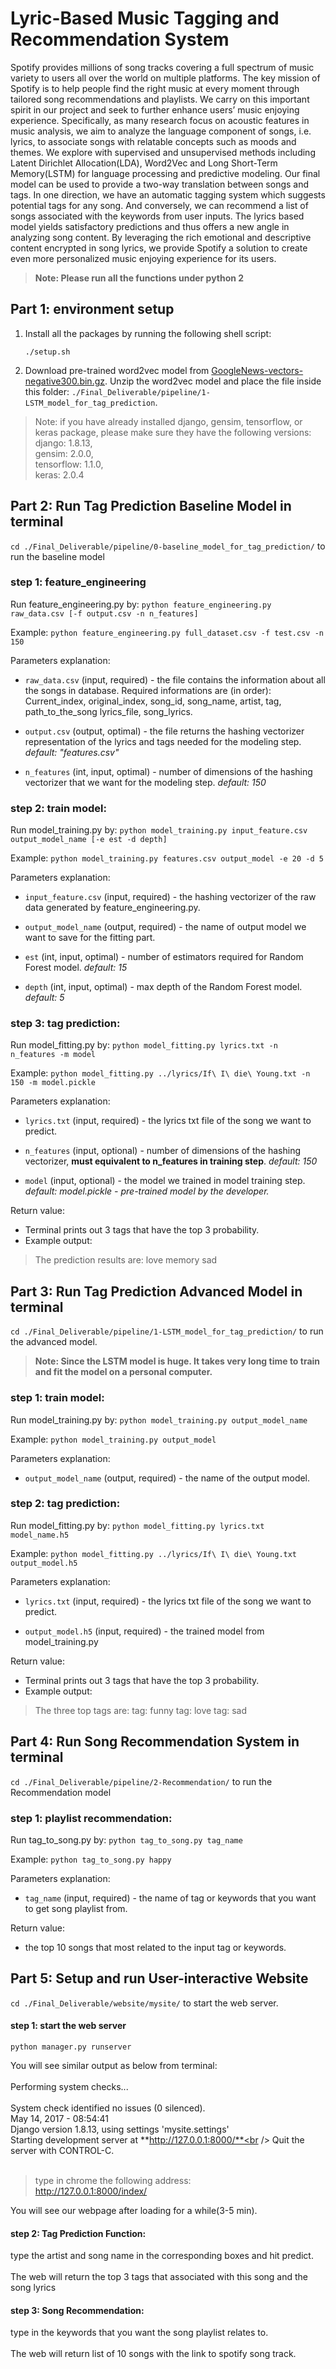 Lyric-Based Music Tagging and Recommendation System
===================================================

Spotify provides millions of song tracks covering a full spectrum of music variety to users all over the world on multiple platforms. The key mission of Spotify is to help people find the right music at every moment through tailored song recommendations and playlists. We carry on this important spirit in our project and seek to further enhance users’ music enjoying experience. Specifically, as many research focus on acoustic features in music analysis, we aim to analyze the language component of songs, i.e. lyrics, to associate songs with relatable concepts such as moods and themes. We explore with supervised and unsupervised methods including Latent Dirichlet Allocation(LDA), Word2Vec and Long Short-Term Memory(LSTM) for language processing and predictive modeling. Our final model can be used to provide a two-way translation between songs and tags. In one direction, we have an automatic tagging system which suggests potential tags for any song. And conversely, we can recommend a list of songs associated with the keywords from user inputs. The lyrics based model yields satisfactory predictions and thus offers a new angle in analyzing song content. By leveraging the rich emotional and descriptive content encrypted in song lyrics, we provide Spotify a solution to create even more personalized music enjoying experience for its users.



> **Note: Please run all the functions under python 2**

Part 1: environment setup
-------------------------


1. Install all the packages by running the following shell script:

    ``./setup.sh``

2. Download pre-trained word2vec model from [GoogleNews-vectors-negative300.bin.gz](https://drive.google.com/file/d/0B7XkCwpI5KDYNlNUTTlSS21pQmM/edit?usp=sharing). 
Unzip the word2vec model and place the file inside this folder: `./Final_Deliverable/pipeline/1-LSTM_model_for_tag_prediction`.

> Note: if you have already installed django, gensim, tensorflow, or keras package, please make sure they have the following versions: <br />
django: 1.8.13,  <br />
gensim: 2.0.0,  <br />
tensorflow: 1.1.0,  <br />
keras: 2.0.4
    
Part 2: Run Tag Prediction Baseline Model in terminal
--------------------------------------------------
`cd ./Final_Deliverable/pipeline/0-baseline_model_for_tag_prediction/` to run the baseline model


### step 1: feature_engineering

Run feature_engineering.py by:
``python feature_engineering.py raw_data.csv [-f output.csv -n n_features]``

Example:
``python feature_engineering.py full_dataset.csv -f test.csv -n 150``

Parameters explanation: 

- `raw_data.csv` (input, required) - the file contains the information about all the songs in database. Required informations are (in order): Current_index, original_index, song_id, song_name, artist, tag, path_to_the_song lyrics_file, song_lyrics.

- `output.csv` (output, optimal) - the file returns the hashing vectorizer representation of the lyrics and tags needed for the modeling step. *default: "features.csv"*

- `n_features` (int, input, optimal) - number of dimensions of the hashing vectorizer that we want for the modeling step. *default: 150*


### step 2: train model:
Run model_training.py by:
``python model_training.py input_feature.csv output_model_name [-e est -d depth]``

Example:
``python model_training.py features.csv output_model -e 20 -d 5``

Parameters explanation:

- `input_feature.csv` (input, required) - the hashing vectorizer of the raw data generated by feature_engineering.py.

- `output_model_name` (output, required) - the name of output model we want to save for the fitting part.

- `est` (int, input, optimal) - number of estimators required for Random Forest model. *default: 15*

- `depth` (int, input, optimal) - max depth of the Random Forest model. *default: 5*



### step 3:  tag prediction:
Run model_fitting.py by:
``python model_fitting.py lyrics.txt -n n_features -m model``

Example:
``python model_fitting.py ../lyrics/If\ I\ die\ Young.txt -n 150 -m model.pickle``

Parameters explanation:
- `lyrics.txt` (input, required) - the lyrics txt file of the song we want to predict.

- `n_features` (input, optional) - number of dimensions of the hashing vectorizer, **must equivalent to n_features in training step**. *default: 150*

- `model` (input, optional) - the model we trained in model training step. *default: model.pickle - pre-trained model by the developer.*

Return value: 
- Terminal prints out 3 tags that have the top 3 probability.
- Example output: <br />
>The prediction results are:
>love
>memory
>sad


Part 3: Run Tag Prediction Advanced Model in terminal
------------------------------------------------------
`cd ./Final_Deliverable/pipeline/1-LSTM_model_for_tag_prediction/` to run the advanced model.
>**Note: Since the LSTM model is huge. It takes very long time to train and fit the model on a personal computer.**

### step 1: train model:
Run model_training.py by:
``python model_training.py output_model_name``

Example:
``python model_training.py output_model``

Parameters explanation:
- `output_model_name` (output, required) - the name of the output model.


### step 2: tag prediction:
Run model_fitting.py by:
``python model_fitting.py lyrics.txt model_name.h5``

Example:
``python model_fitting.py ../lyrics/If\ I\ die\ Young.txt output_model.h5``

Parameters explanation:
- `lyrics.txt` (input, required) - the lyrics txt file of the song we want to predict.

- `output_model.h5` (input, required) - the trained model from model_training.py 

Return value: 
- Terminal prints out 3 tags that have the top 3 probability.
- Example output: 
>The three top tags are:
>tag: funny
>tag: love
>tag: sad


Part 4: Run Song Recommendation System in terminal
------------------------------------------------------
`cd ./Final_Deliverable/pipeline/2-Recommendation/` to run the Recommendation model

### step 1: playlist recommendation:
Run tag_to_song.py by:
`python tag_to_song.py tag_name`

Example:
`python tag_to_song.py happy`

Parameters explanation:
- `tag_name` (input, required) - the name of tag or keywords that you want to get song playlist from.

Return value: 
- the top 10 songs that most related to the input tag or keywords.

Part 5: Setup and run User-interactive Website
--------------------------------------------------
`cd ./Final_Deliverable/website/mysite/` to start the web server. 

#### step 1: start the web server
`python manager.py runserver`

You will see similar output as below from terminal:<br /><br />
Performing system checks...<br />
<br />
System check identified no issues (0 silenced).<br />
May 14, 2017 - 08:54:41<br />
Django version 1.8.13, using settings 'mysite.settings'<br />
Starting development server at **http://127.0.0.1:8000/**<br />
Quit the server with CONTROL-C.
<br />
<br />
>type in chrome the following address:<br />
>http://127.0.0.1:8000/index/

You will see our webpage after loading for a while(3-5 min).

#### step 2: Tag Prediction Function:
type the artist and song name in the corresponding boxes and hit predict.<br />
<br />
The web will return the top 3 tags that associated with this song and the song lyrics
#### step 3: Song Recommendation:
type in the keywords that you want the song playlist relates to.<br />
<br />
The web will return list of 10 songs with the link to spotify song track.